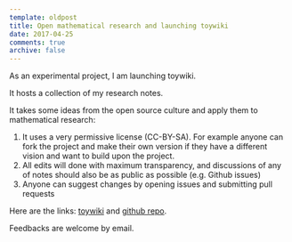 ```yaml
---
template: oldpost
title: Open mathematical research and launching toywiki
date: 2017-04-25
comments: true
archive: false
---
```

As an experimental project, I am launching toywiki.

It hosts a collection of my research notes.

It takes some ideas from the open source culture and apply them to mathematical research:
1. It uses a very permissive license (CC-BY-SA). For example anyone can fork the project and make their own version if they have a different vision and want to build upon the project.
2. All edits will done with maximum transparency, and discussions of any of notes should also be as public as possible (e.g. Github issues)
3. Anyone can suggest changes by opening issues and submitting pull requests

Here are the links: [toywiki](http://toywiki.xyz) and [github repo](https://github.com/ycpei/toywiki).

Feedbacks are welcome by email.
